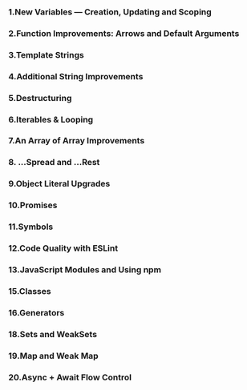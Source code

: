 
### 1.New Variables — Creation, Updating and Scoping

### 2.Function Improvements: Arrows and Default Arguments

### 3.Template Strings

### 4.Additional String Improvements

### 5.Destructuring

### 6.Iterables & Looping

### 7.An Array of Array Improvements

### 8. ...Spread and ...Rest

### 9.Object Literal Upgrades

### 10.Promises

### 11.Symbols

### 12.Code Quality with ESLint

### 13.JavaScript Modules and Using npm

### 15.Classes

### 16.Generators

### 18.Sets and WeakSets

### 19.Map and Weak Map

### 20.Async + Await Flow Control

